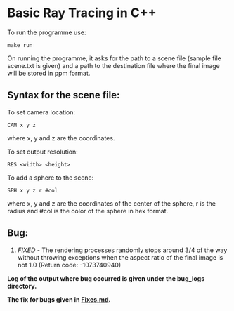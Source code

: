 # Basic Ray Tracing in C++

To run the programme use:

```
make run
```

On running the programme, it asks for the path to a scene file (sample file scene.txt is given) and a path to the destination file where the final image will be stored in ppm format.

## Syntax for the scene file:

To set camera location:

```
CAM x y z
```
where x, y and z are the coordinates.

To set output resolution:

```
RES <width> <height>
```

To add a sphere to the scene:

```
SPH x y z r #col
```
where x, y and z are the coordinates of the center of the sphere, r is the radius and #col is the color of the sphere in hex format.

## Bug:
1. *FIXED* - The rendering processes randomly stops around 3/4 of the way without throwing exceptions when the aspect ratio of the final image is not 1.0 (Return code: -1073740940)

**Log of the output where bug occurred is given under the bug_logs directory.**

**The fix for bugs given in [Fixes.md](./Fixes.md).**